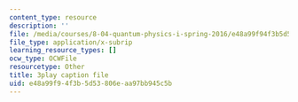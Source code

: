 ```yaml
---
content_type: resource
description: ''
file: /media/courses/8-04-quantum-physics-i-spring-2016/e48a99f94f3b5d53806eaa97bb945c5b_Z4CSAWrzguY.vtt
file_type: application/x-subrip
learning_resource_types: []
ocw_type: OCWFile
resourcetype: Other
title: 3play caption file
uid: e48a99f9-4f3b-5d53-806e-aa97bb945c5b
---
```

